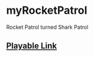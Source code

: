 # myRocketPatrol
Rocket Patrol turned Shark Patrol

## [Playable Link](https://mperina11.github.io/myRocketPatrol/)
